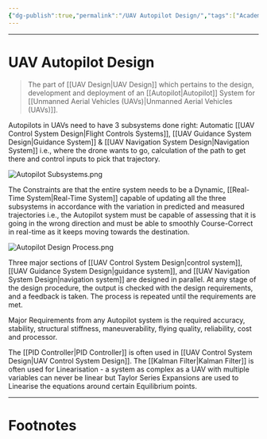 ```yaml
---
{"dg-publish":true,"permalink":"/UAV Autopilot Design/","tags":["Academics","Physics","Software-Development"]}
---
```



---
# UAV Autopilot Design
> The part of [[UAV Design\|UAV Design]] which pertains to the design, development and deployment of an [[Autopilot\|Autopilot]] System for [[Unmanned Aerial Vehicles (UAVs)\|Unmanned Aerial Vehicles (UAVs)]].

Autopilots in UAVs need to have 3 subsystems done right: Automatic [[UAV Control System Design\|Flight Controls Systems]], [[UAV Guidance System Design\|Guidance System]] & [[UAV Navigation System Design\|Navigation System]] i.e., where the drone wants to go, calculation of the path to get there and control inputs to pick that trajectory.

![Autopilot Subsystems.png](/img/user/Vaulted%20Images/Autopilot%20Subsystems.png)

The Constraints are that the entire system needs to be a Dynamic, [[Real-Time System\|Real-Time System]] capable of updating all the three subsystems in accordance with the variation in predicted and measured trajectories i.e., the Autopilot system must be capable of assessing that it is going in the wrong direction and must be able to smoothly Course-Correct in real-time as it keeps moving towards the destination.

![Autopilot Design Process.png](/img/user/Vaulted%20Images/Autopilot%20Design%20Process.png)

Three major sections of [[UAV Control System Design\|control system]], [[UAV Guidance System Design\|guidance system]], and [[UAV Navigation System Design\|navigation system]] are designed in parallel. At any stage of the design procedure, the output is checked with the design requirements, and a feedback is taken. The process is repeated until the requirements are met.

Major Requirements from any Autopilot system is the required accuracy, stability, structural stiffness, maneuverability, flying quality, reliability, cost and processor.

The [[PID Controller\|PID Controller]] is often used in [[UAV Control System Design\|UAV Control System Design]].
The [[Kalman Filter\|Kalman Filter]] is often used for Linearisation - a system as complex as a UAV with multiple variables can never be linear but Taylor Series Expansions are used to Linearise the equations around certain Equilibrium points. 

---
# Footnotes